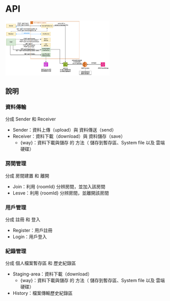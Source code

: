 # API
<img src="../assets/system design/API 架構.jpg" width=65%>

## 說明
### 資料傳輸

分成 Sender 和 Receiver
-   Sender：資料上傳（upload）與 資料傳送（send）
-   Receiver：資料下載（download）與 資料儲存（save）
    -   {way}：資料下載與儲存 的 方法（ 儲存到暫存區、System file 以及 雲端硬碟）

### 房間管理

分成 房間建置 和 離開
-   Join：利用 {roomId} 分辨房間，並加入該房間
-   Lesve：利用 {roomId} 分辨房間，並離開該房間

### 用戶管理

分成 註冊 和 登入
-   Register：用戶註冊
-   Login：用戶登入

### 紀錄管理

分成 個人檔案暫存區 和 歷史紀錄區
-   Staging-area：資料下載（download）
    -   {way}：資料下載與儲存 的 方法（ 儲存到暫存區、System file 以及 雲端硬碟）
-   History：檔案傳輸歷史紀錄區


